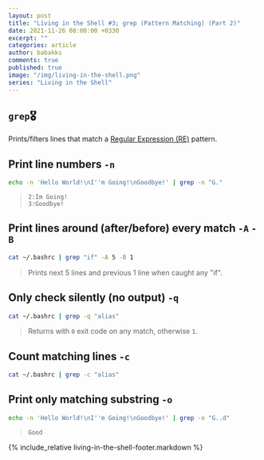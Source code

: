 ```yaml
---
layout: post
title: "Living in the Shell #3; grep (Pattern Matching) (Part 2)"
date: 2021-11-26 08:00:00 +0330
excerpt: ""
categories: article
author: babakks
comments: true
published: true
image: "/img/living-in-the-shell.png"
series: "Living in the Shell"
---
```


## `grep`🎖️

Prints/filters lines that match a [Regular Expression (RE)][re] pattern.

[re]: https://en.wikipedia.org/wiki/Regular_expression

## Print line numbers `-n`

```sh
echo -n 'Hello World!\nI''m Going!\nGoodbye!' | grep -n "G."
```

> ```text
> 2:Im Going!
> 3:Goodbye!
> ```

## Print lines around (after/before) every match `-A` `-B`

```sh
cat ~/.bashrc | grep "if" -A 5 -B 1
```

> Prints next 5 lines and previous 1 line when caught any "if".

## Only check silently (no output) `-q`

```sh
cat ~/.bashrc | grep -q "alias"
```

> Returns with `0` exit code on any match, otherwise `1`.

## Count matching lines `-c`

```sh
cat ~/.bashrc | grep -c "alias"
```

## Print only matching substring `-o`

```sh
echo -n 'Hello World!\nI''m Going!\nGoodbye!' | grep -o "G..d"
```

> ```text
> Good
> ```

{% include_relative living-in-the-shell-footer.markdown %}
